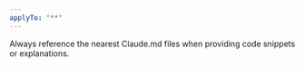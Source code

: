 ```yaml
---
applyTo: "**"
---
```

Always reference the nearest Claude.md files when providing code snippets or explanations.